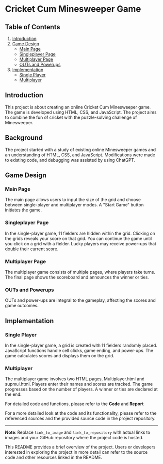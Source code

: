 # Cricket Cum Minesweeper Game

## Table of Contents
1. [Introduction](#introduction)
2. [Game Design](#game-design)
    - [Main Page](#main-page)
    - [Singleplayer Page](#singleplayer-page)
    - [Multiplayer Page](#multiplayer-page)
    - [OUTs and Powerups](#outs-and-powerups)
4. [Implementation](#implementation)
    - [Single Player](#single-player)
    - [Multiplayer](#multiplayer)

## Introduction
This project is about creating an online Cricket Cum Minesweeper game. The game is developed using HTML, CSS, and JavaScript. The project aims to combine the fun of cricket with the puzzle-solving challenge of Minesweeper.

## Background
The project started with a study of existing online Minesweeper games and an understanding of HTML, CSS, and JavaScript. Modifications were made to existing code, and debugging was assisted by using ChatGPT.

## Game Design
### Main Page
The main page allows users to input the size of the grid and choose between single-player and multiplayer modes. A "Start Game" button initiates the game.


### Singleplayer Page
In the single-player game, 11 fielders are hidden within the grid. Clicking on the grids reveals your score on that grid. You can continue the game until you click on a grid with a fielder. Lucky players may receive power-ups that double their current score.


### Multiplayer Page
The multiplayer game consists of multiple pages, where players take turns. The final page shows the scoreboard and announces the winner or ties.

### OUTs and Powerups
OUTs and power-ups are integral to the gameplay, affecting the scores and game outcomes.


## Implementation
### Single Player
In the single-player game, a grid is created with 11 fielders randomly placed. JavaScript functions handle cell clicks, game ending, and power-ups. The game calculates scores and displays them on the grid.

### Multiplayer
The multiplayer game involves two HTML pages, Multiplayer.html and supmul.html. Players enter their names and scores are tracked. The game progresses based on the number of players. A winner or ties are declared at the end.

For detailed code and functions, please refer to the **Code** and **Report**

For a more detailed look at the code and its functionality, please refer to the referenced sources and the provided source code in the project repository.

---

**Note**: Replace `link_to_image` and `link_to_repository` with actual links to images and your GitHub repository where the project code is hosted.

This README provides a brief overview of the project. Users or developers interested in exploring the project in more detail can refer to the source code and other resources linked in the README.
